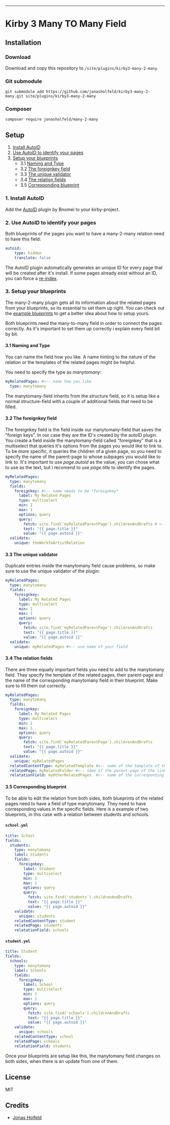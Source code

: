 ****
# Kirby 3 Many TO Many Field

## Installation

### Download

Download and copy this repository to `/site/plugins/kirby3-many-2-many`.

### Git submodule

```
git submodule add https://github.com/jonasholfeld/kirby3-many-2-many.git site/plugins/kirby3-many-2-many
```

### Composer

```
composer require jonasholfeld/many-2-many
```

## Setup

1. [Install AutoID](#1.-Install-AutoID)
2. [Use AutoID to identify your pages](#2.-Use-AutoID-to-identify-your-pages)
3. [Setup your blueprints](#3.-Setup-your-blueprints)
    - 3.1 [Naming and Type](#3.1-Naming-and-Type)
    - 3.2 [The foreignkey field](#3.2-The-foreignkey-field)
    - 3.3 [The unique validator](#3.3-The-unique-validator)
    - 3.4 [The relation fields](#3.4-The-relation-fields)
    - 3.5 [Corresponding blueprint](#3.5-Corresponding-blueprint)

### 1. Install AutoID

Add the [AutoID](https://github.com/bnomei/kirby3-autoid/) plugin by Bnomei to your kirby-project.

### 2. Use AutoID to identify your pages

Both blueprints of the pages you want to have a many-2-many relation need to have this field:

```yaml
autoid:
    type: hidden
    translate: false
```

The AutoID plugin automatically generates an unique ID for every page that will be created after it's install. If some pages already exist without an ID, you can force a [re-index](https://github.com/bnomei/kirby3-autoid/wiki/Force-Re-index).

### 3. Setup your blueprints

The many-2-many plugin gets all its information about the related pages from your blueprints, so its essential to set them up right. You can check out the [example blueprints](exampleBlueprints) to get a better idea about how to setup yours.

Both blueprints need the many-to-many field in order to connect the pages correctly. As it's important to set them up correctly i explain every field bit by bit.

#### 3.1 Naming and Type

You can name the field how you like. A name hinting to the nature of the relation or the templates of the related pages might be helpful.

You need to specify the type as *manytomany*:

```yaml
myRelatedPages: #<-- name how you like
  type: manytomany
```

The manytomany-field inherits from the structure field, so it is setup like a normal structure-field with a couple of additional fields that need to be filled.

#### 3.2 The foreignkey field

The foreignkey field is the field inside our manytomany-field that saves the "foreign keys". In our case they are  the ID's created by the autoID plugin. You create a field inside the manytomany-field called "foreignkey" that is a multiselect that queries it's options from the pages you would like to link to. To be more specific, it queries the children of a given page, so you need to specify the name of the parent-page to whose subpages you would like to link to.
It's important to use *page.autoid* as the value, you can chose what to use as the text, but i recomend to use *page.title* to identify the pages.

```yaml
myRelatedPages:
  type: manytomany
  fields:
    foreignkey: #<-- name needs to be *foreignkey*
      label: My Related Pages
      type: multiselect
      min: 1
      max: 1
      options: query
      query:
        fetch: site.find('myRelatedParentPage').childrenAndDrafts # <-- use name of parent-page of related pages here
        text: "{{ page.title }}"
        value: "{{ page.autoid }}"
  validate:
    unique: theWorkToArtistRelation
```

#### 3.3 The unique validator

Duplicate entries inside the manytomany field cause problems, so make sure to use the unique validator of the plugin:

```yaml
myRelatedPages:
  type: manytomany
  fields:
    foreignkey:
      label: My Related Pages
      type: multiselect
      min: 1
      max: 1
      options: query
      query:
        fetch: site.find('myRelatedParentPage').childrenAndDrafts
        text: "{{ page.title }}"
        value: "{{ page.autoid }}"
  validate:
    unique: myRelatedPages #<-- use name of your field
```

#### 3.4 The relation fields

There are three equally important fields you need to add to the manytomany field. They specify the template of the related pages, their parent-page and the name of the corresponding manytomany field in their blueprint. Make sure to fill them out correctly.

```yaml
myRelatedPages:
  type: manytomany
  fields:
    foreignkey:
      label: My Related Pages
      type: multiselect
      min: 1
      max: 1
      options: query
      query:
        fetch: site.find('myRelatedParentPage').childrenAndDrafts
        text: "{{ page.title }}"
        value: "{{ page.autoid }}"
  validate:
    unique: myRelatedPages
  relatedContentType: myRelatedTemplate #<-- name of the template of the linked pages
  relatedPage: myRelatedFolder #<-- name of the parent-page of the linked pages
  relatationField: myOtherRelatedPages  #<-- name of the corresponding manytomany-field in the blueprint of linked pages
```

#### 3.5 Corresponding blueprint

To be able to edit the relation from both sides, both blueprints of the related pages need to have a field of type manytomany. They need to have corresponding values in the specific fields. Here is a example of two blueprints, in this case with a relation between students and schools.

#### **`school.yml`**
```yaml
title: School
fields: 
  students:
    type: manytomany
    label: Students
    fields:
      foreignkey:
        label: Student
        type: multiselect
        min: 1
        max: 1
        options: query
        query:
          fetch: site.find('students').childrenAndDrafts
          text: "{{ page.title }}"
          value: "{{ page.autoid }}"
    validate:
      unique: students
    relatedContentType: student
    relatedPage: students
    relatationField: schools
```

#### **`student.yml`**
```yaml
title: Student
fields: 
  schools:
    type: manytomany
    label: Schools
    fields:
      foreignkey:
        label: School
        type: multiselect
        min: 1
        max: 1
        options: query
        query:
          fetch: site.find('schools').childrenAndDrafts
          text: "{{ page.title }}"
          value: "{{ page.autoid }}"
    validate:
      unique: schools
    relatedContentType: school
    relatedPage: schools
    relatationField: students
```

Once your blueprints are setup like this, the manytomany field changes on both sides, when there is an update from one of them.  

## License

MIT

## Credits

- [Jonas Holfeld](https://github.com/jonasholfeld)
